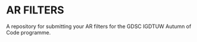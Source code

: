 # AR FILTERS
A repository for submitting your AR filters for the GDSC IGDTUW Autumn of Code programme.
